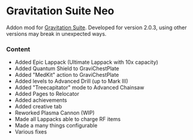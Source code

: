 # Gravitation Suite Neo

Addon mod for [Gravitation Suite](https://forum.industrial-craft.net/thread/6915). Developed for version 2.0.3, using other versions may break in unexpected ways.

### Content
- Added Epic Lappack (Ultimate Lappack with 10x capacity)
- Added Quantum Shield to GraviChestPlate
- Added "MedKit" action to GraviChestPlate
- Added levels to Advanced Drill (up to Mark III)
- Added "Treecapitator" mode to Advanced Chainsaw
- Added Pages to Relocator
- Added achievements
- Added creative tab
- Reworked Plasma Cannon (WIP)
- Made all Lappacks able to charge RF items
- Made a many things configurable
- Various fixes

